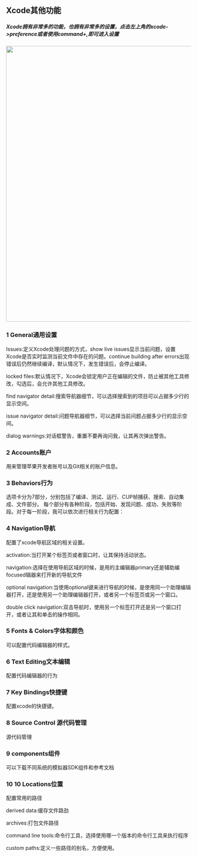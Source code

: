 ## Xcode其他功能

##### Xcode拥有非常多的功能，也拥有非常多的设置，点击左上角的xcode->preference或者使用command+,即可进入设置


<img width = 750 src="第4讲-xcode其他功能/style/1.jpg">


### 1 General通用设置
Issues:定义Xcode处理问题的方式，show live issues显示当前问题，设置Xcode是否实时监测当前文件中存在的问题。continue building after errors出现错误后仍然继续编译，默认情况下，发生错误后，会停止编译。

locked files:默认情况下，Xcode会锁定用户正在编辑的文件，防止被其他工具修改，勾选后，会允许其他工具修改。

find navigator detail:搜索导航器细节，可以选择搜索到的项目可以占据多少行的显示空间。

issue navigator detail:问题导航器细节，可以选择当前问题占据多少行的显示空间。

dialog warnings:对话框警告，重置不要再询问我，让其再次弹出警告。

### 2 Accounts账户
用来管理苹果开发者账号以及Git相关的账户信息。


### 3 Behaviors行为
选项卡分为7部分，分别包括了编译、测试、运行、CUP帧捕获、搜索、自动集成、文件部分。
每个部分有各种阶段，包括开始、发现问题、成功、失败等阶段。对于每一阶段，我可以依次进行相关行为配置：


### 4 Navigation导航

配置了xcode导航区域的相关设置。

activation:当打开某个标签页或者窗口时，让其保持活动状态。

navigation:选择在使用导航区域的时候，是用的主编辑器primary还是辅助编focused辑器来打开新的导航文件

optional navigation:当使用optional键来进行导航的时候，是使用同一个助理编辑器打开，还是使用另一个助理编辑器打开，或者另一个标签页或另一个窗口。

double click navigation:双击导航时，使用另一个标签打开还是另一个窗口打开，或者让其和单击的操作相同。


### 5 Fonts & Colors字体和颜色

可以配置代码编辑器的样式。


### 6 Text Editing文本编辑 
 
 配置代码编辑器的行为


###  7 Key Bindings快捷键

配置xcode的快捷键。


### 8 Source Control 源代码管理
 源代码管理 

###  9 components组件

可以下载不同系统的模拟器SDK组件和参考文档


### 10 10 Locations位置

配置常用的路径

derived data:缓存文件路劲

archives:打包文件路径

command line tools:命令行工具，选择使用哪一个版本的命令行工具来执行程序

custom paths:定义一些路径的别名，方便使用。

